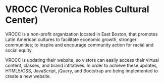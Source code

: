 # VROCC (Veronica Robles Cultural Center) 
VROCC is a non-profit organization located in East Boston, that promotes Latin American cultures to facilitate economic growth, stronger communities; to inspire and encourage community action for racial and social equity.

VROCC is updating their website, so vistors can easily access their virtual content, classes, and brand intitatives. In order to achieve these updates, HTML5/CSS, JavaScript, jQuery, and Bootstrap are being implemented to create a new website.  
